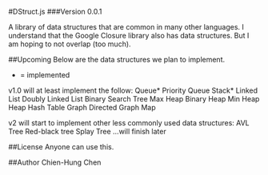 #DStruct.js
###Version 0.0.1

A library of data structures that are common in many other languages. I understand that the Google Closure library also has data structures. But I am hoping to not overlap (too much).

##Upcoming
Below are the data structures we plan to implement.

* = implemented

v1.0 will at least implement the follow: 
	Queue*
	Priority Queue
	Stack*
	Linked List
	Doubly Linked List
	Binary Search Tree
	Max Heap
	Binary Heap
	Min Heap
	Heap
	Hash Table
	Graph
	Directed Graph
	Map
	
v2 will start to implement other less commonly used data structures:
	AVL Tree
	Red-black tree
	Splay Tree
	...will finish later

##License
Anyone can use this.

##Author
Chien-Hung Chen
